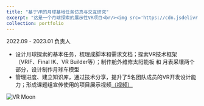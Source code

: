 ```yaml
---
title: "基于VR的月球基地任务仿真与交互研究"
excerpt: "这是一个月球探索的展示性VR项目<br/><img src='https://cdn.jsdelivr.net/gh/george-wyy/MyPic/202305222253301.png'>"
collection: portfolio
---
```




2022.09 - 2023.01 负责人

- 设计月球探索的基本任务，梳理成脚本和需求文档；探索VR技术框架（VRIF、Final IK、VR Builder等）；制作舱外维修太阳能板 和 月表采壤两个部分，设计制作月球车模型
- 管理进度、建立知识库，通过技术分享，提升了5名团队成员的VR开发设计能力；形成课题组宣传使用的项目展示视频[（视频）](https://pan.baidu.com/s/1igaP4BJZajo5akteMqAluw?pwd=geka)

![VR Moon](https://cdn.jsdelivr.net/gh/george-wyy/MyPic/202305222253301.png)
